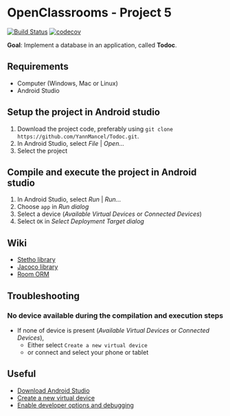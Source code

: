# OpenClassrooms - Project 5
[![Build Status](https://travis-ci.com/YannMancel/Todoc.svg)](https://travis-ci.com/YannMancel/Todoc)
[![codecov](https://codecov.io/gh/YannMancel/Todoc/branch/master/graph/badge.svg)](https://codecov.io/gh/YannMancel/Todoc)


**Goal**: Implement a database in an application, called **Todoc**.


## Requirements
* Computer (Windows, Mac or Linux)
* Android Studio


## Setup the project in Android studio
1. Download the project code, preferably using `git clone https://github.com/YannMancel/Todoc.git`.
2. In Android Studio, select *File* | *Open...*
3. Select the project
     
     
## Compile and execute the project in Android studio
1. In Android Studio, select *Run* | *Run...*
2. Choose `app` in *Run dialog*
3. Select a device (*Available Virtual Devices* or *Connected Devices*)
4. Select `OK` in *Select Deployment Target dialog*


## Wiki
* [Stetho library](https://facebook.github.io/stetho/)
* [Jacoco library](https://github.com/arturdm/jacoco-android-gradle-plugin)
* [Room ORM](https://developer.android.com/training/data-storage/room/index.html)


## Troubleshooting

### No device available during the compilation and execution steps 
* If none of device is present (*Available Virtual Devices* or *Connected Devices*),
    * Either select `Create a new virtual device`
    * or connect and select your phone or tablet
     
     
## Useful
* [Download Android Studio](https://developer.android.com/studio)
* [Create a new virtual device](https://developer.android.com/studio/run/managing-avds.html)
* [Enable developer options and debugging](https://developer.android.com/studio/debug/dev-options.html#enable)